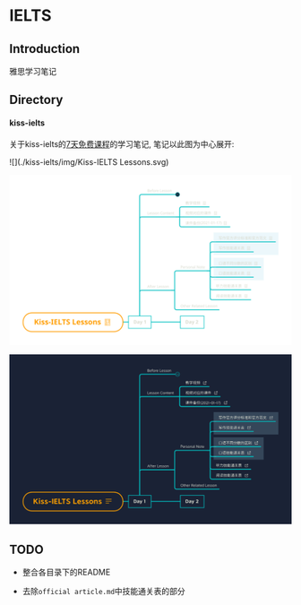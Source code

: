 # IELTS

## Introduction

雅思学习笔记



## Directory

#### kiss-ielts

关于kiss-ielts的[7天免费课程](https://kissielts.com/courses/7-self-study/1-7-day-free-course)的学习笔记, 笔记以此图为中心展开:

![](./kiss-ielts/img/Kiss-IELTS Lessons.svg)

![](./kiss-ielts/img/Kiss-IELTS-Lessons.svg)

![](./kiss-ielts/img/Kiss-IELTS-Lessons.png)



## TODO

- 整合各目录下的README

- 去除`official article.md`中技能通关表的部分
